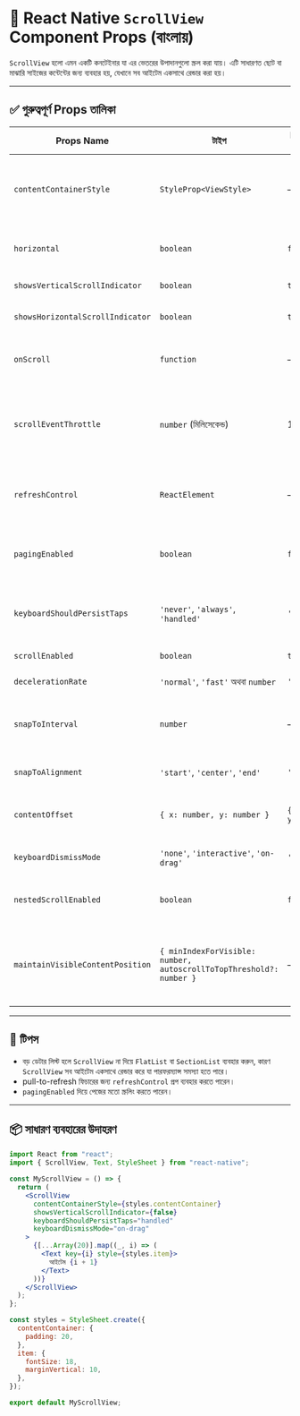 # 📘 React Native `ScrollView` Component Props (বাংলায়)

`ScrollView` হলো এমন একটি কনটেইনার যা এর ভেতরের উপাদানগুলো স্ক্রল করা যায়। এটি সাধারণত ছোট বা মাঝারি সাইজের কন্টেন্টের জন্য ব্যবহার হয়, যেখানে সব আইটেম একসাথে রেন্ডার করা হয়।

---

## ✅ গুরুত্বপূর্ণ Props তালিকা

| Props Name                       | টাইপ                                                                | Default মান      | বাংলা ব্যাখ্যা                                                                |
| -------------------------------- | ------------------------------------------------------------------- | ---------------- | ----------------------------------------------------------------------------- |
| `contentContainerStyle`          | `StyleProp<ViewStyle>`                                              | —                | ScrollView এর ভেতরের কন্টেন্টের জন্য স্টাইল। (যেমন প্যাডিং, মার্জিন ইত্যাদি)  |
| `horizontal`                     | `boolean`                                                           | `false`          | true দিলে অনুভূমিক স্ক্রল হয়, না হলে উলম্ব স্ক্রল।                            |
| `showsVerticalScrollIndicator`   | `boolean`                                                           | `true`           | উলম্ব স্ক্রলবার দেখাবে কিনা।                                                  |
| `showsHorizontalScrollIndicator` | `boolean`                                                           | `true`           | অনুভূমিক স্ক্রলবার দেখাবে কিনা।                                               |
| `onScroll`                       | `function`                                                          | —                | স্ক্রল হওয়ার সময় কল হয়, স্ক্রল ইভেন্ট হ্যান্ডল করতে।                          |
| `scrollEventThrottle`            | `number` (মিলিসেকেন্ড)                                              | 16               | কত ফ্রিকোয়েন্সিতে onScroll ইভেন্ট কল হবে। (কম মান হলে বেশি ফ্রিকোয়েন্সি)      |
| `refreshControl`                 | `ReactElement`                                                      | —                | pull-to-refresh ফাংশনালিটি যুক্ত করতে ব্যবহার হয়।                             |
| `pagingEnabled`                  | `boolean`                                                           | `false`          | true দিলে একবারে পুরো পেজ স্ক্রল হয় (Snap Effect)।                            |
| `keyboardShouldPersistTaps`      | `'never'`, `'always'`, `'handled'`                                  | `'never'`        | কীবোর্ড ওপেন থাকলে ট্যাপ করলে কীবোর্ড বন্ধ হবে কীভাবে।                        |
| `scrollEnabled`                  | `boolean`                                                           | `true`           | স্ক্রল চালু বা বন্ধ করতে।                                                     |
| `decelerationRate`               | `'normal'`, `'fast'` অথবা `number`                                  | `'normal'`       | স্ক্রলিংয়ের গতি নিয়ন্ত্রণ করে।                                                |
| `snapToInterval`                 | `number`                                                            | —                | নির্দিষ্ট পয়েন্টে স্ক্রল থামাতে ব্যবহার হয় (carousel এর জন্য)।                |
| `snapToAlignment`                | `'start'`, `'center'`, `'end'`                                      | `'start'`        | স্ক্রল থামার এলাইনমেন্ট কন্ট্রোল করে।                                         |
| `contentOffset`                  | `{ x: number, y: number }`                                          | `{ x: 0, y: 0 }` | লোড হওয়ার সময় স্ক্রল কোথায় থাকবে।                                             |
| `keyboardDismissMode`            | `'none'`, `'interactive'`, `'on-drag'`                              | `'none'`         | স্ক্রল করলে কীবোর্ড কীভাবে ডিসমিস হবে।                                        |
| `nestedScrollEnabled`            | `boolean`                                                           | `false`          | Android এ nested scroll সক্ষম করতে।                                           |
| `maintainVisibleContentPosition` | `{ minIndexForVisible: number, autoscrollToTopThreshold?: number }` | —                | নতুন কন্টেন্ট যোগ হলে বর্তমান ভিউ বজায় রাখতে সাহায্য করে (যেমন চ্যাট অ্যাপে)। |

---

## 🧠 টিপস

- বড় ডেটার লিস্ট হলে `ScrollView` না দিয়ে `FlatList` বা `SectionList` ব্যবহার করুন, কারণ `ScrollView` সব আইটেম একসাথে রেন্ডার করে যা পারফরম্যান্স সমস্যা হতে পারে।
- pull-to-refresh ফিচারের জন্য `refreshControl` প্রপ ব্যবহার করতে পারেন।
- `pagingEnabled` দিয়ে পেজের মতো স্ক্রলিং করতে পারেন।

---

## 📦 সাধারণ ব্যবহারের উদাহরণ

```jsx
import React from "react";
import { ScrollView, Text, StyleSheet } from "react-native";

const MyScrollView = () => {
  return (
    <ScrollView
      contentContainerStyle={styles.contentContainer}
      showsVerticalScrollIndicator={false}
      keyboardShouldPersistTaps="handled"
      keyboardDismissMode="on-drag"
    >
      {[...Array(20)].map((_, i) => (
        <Text key={i} style={styles.item}>
          আইটেম {i + 1}
        </Text>
      ))}
    </ScrollView>
  );
};

const styles = StyleSheet.create({
  contentContainer: {
    padding: 20,
  },
  item: {
    fontSize: 18,
    marginVertical: 10,
  },
});

export default MyScrollView;
```
